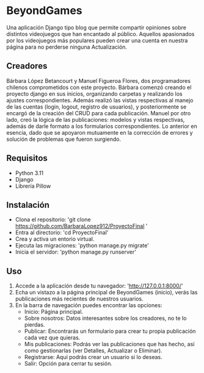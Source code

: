 # BeyondGames

Una aplicación Django tipo blog que permite compartir opiniones sobre distintos videojuegos que han encantado al público. Aquellos apasionados por los videojuegos más populares pueden crear una cuenta en nuestra página para no perderse ninguna Actualización.

## Creadores

Bárbara López Betancourt y Manuel Figueroa Flores, dos programadores chilenos comprometidos con este proyecto. Bárbara comenzó creando el proyecto django en sus inicios, organizando carpetas y realizando los ajustes correspondientes. Además realizó las vistas respectivas al manejo de las cuentas (login, logout, registro de usuarios), y posteriormente se encargó de la creación del CRUD para cada publicación. Manuel por otro lado, creó la lógica de las publicaciones: modelos y vistas respectivas, además de darle formato a los formularios correspondientes. Lo anterior en esencia, dado que se apoyaron mutuamente en la corrección de errores y solución de problemas que fueron surgiendo. 

## Requisitos

- Python 3.11
- Django
- Librería Pillow

## Instalación

- Clona el repositorio: 'git clone https://github.com/BarbaraLopez912/ProyectoFinal '
- Entra al directorio: 'cd ProyectoFinal'
- Crea y activa un entorio virtual.
- Ejecuta las migraciones: 'python manage.py migrate'
- Inicia el servidor: 'python manage.py runserver'

## Uso

1. Accede a la aplicación desde tu navegador: 'http://127.0.0.1:8000/'
2. Echa un vistazo a la página principal de BeyondGames (inicio), verás las publicaciones más recientes de nuestros usuarios.
3. En la barra de navegación puedes encontrar las opciones:
    * Inicio: Página principal.
    * Sobre nosotros: Datos interesantes sobre los creadores, no te lo pierdas.
    * Publicar: Encontrarás un formulario para crear tu propia publicación cada vez que quieras.
    * Mis publicaciones: Podrás ver las publicaciones que has hecho, así como gestionarlas (ver Detalles, Actualizar o Eliminar).
    * Registrarse: Aquí podrás crear un usuario si lo deseas.
    * Salir: Opción para cerrar tu sesión.

